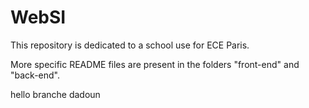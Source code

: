 # WebSI

This repository is dedicated to a school use for ECE Paris.

More specific README files are present in the folders "front-end" and "back-end".

hello branche dadoun
